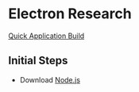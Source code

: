 # Electron Research
[Quick Application Build](https://www.electronforge.io/)

## Initial Steps
- Download [Node.js](https://nodejs.org/en/download/)
